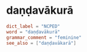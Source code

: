 # daṇḍavākurā

``` toml
dict_label = "NCPED"
word = "daṇḍavākurā"
grammar_comment = "feminine"
see_also = ["daṇḍavākarā"]
```

